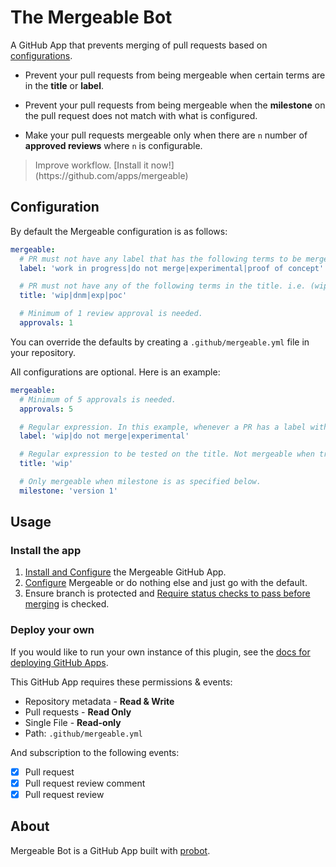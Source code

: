 # The Mergeable Bot
A GitHub App that prevents merging of pull requests based on [configurations](#configuration).

- Prevent your pull requests from being mergeable when certain terms are in the **title** or **label**.

- Prevent your pull requests from being mergeable when the **milestone** on the pull request does not match with what is configured.

- Make your pull requests mergeable only when there are `n` number of **approved reviews** where `n` is configurable.

<blockquote>
Improve workflow. [Install it now!](https://github.com/apps/mergeable)
</blockquote>

## Configuration
By default the Mergeable configuration is as follows:

```yml
mergeable:
  # PR must not have any label that has the following terms to be mergeable
  label: 'work in progress|do not merge|experimental|proof of concept'

  # PR must not have any of the following terms in the title. i.e. (wip) My PR Title
  title: 'wip|dnm|exp|poc'

  # Minimum of 1 review approval is needed.
  approvals: 1
```

You can override the defaults by creating a `.github/mergeable.yml` file in your repository.

All configurations are optional. Here is an example:

```yml
mergeable:
  # Minimum of 5 approvals is needed.
  approvals: 5

  # Regular expression. In this example, whenever a PR has a label with the words wip, do not merge or experimental it will not be mergeable
  label: 'wip|do not merge|experimental'

  # Regular expression to be tested on the title. Not mergeable when true.  
  title: 'wip'

  # Only mergeable when milestone is as specified below.
  milestone: 'version 1'  
```

## Usage

### Install the app
1. [Install and Configure](https://github.com/apps/mergeable) the Mergeable GitHub App.
2. [Configure](#configuration) Mergeable or do nothing else and just go with the default.
3. Ensure branch is protected and [Require status checks to pass before merging](https://help.github.com/articles/enabling-required-status-checks/) is checked.

### Deploy your own

If you would like to run your own instance of this plugin, see the [docs for deploying GitHub Apps](https://github.com/probot/probot/blob/master/docs/deployment.md).

This GitHub App requires these permissions & events:

- Repository metadata - **Read & Write**
- Pull requests - **Read Only**
- Single File - **Read-only**
 - Path: `.github/mergeable.yml`

And subscription to the following events:
- [x] Pull request
- [x] Pull request review comment
- [x] Pull request review

## About
Mergeable Bot is a GitHub App built with [probot](https://github.com/probot/probot).
